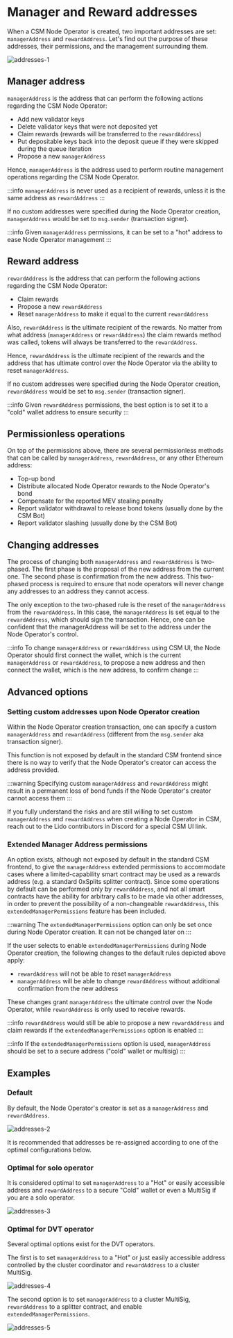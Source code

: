 # Manager and Reward addresses

When a CSM Node Operator is created, two important addresses are set: `managerAddress` and `rewardAddress`. Let's find out the purpose of these addresses, their permissions, and the management surrounding them.

![addresses-1](../../../../static/img/csm/addresses-1.png)

## Manager address

`managerAddress` is the address that can perform the following actions regarding the CSM Node Operator:

- Add new validator keys
- Delete validator keys that were not deposited yet
- Claim rewards (rewards will be transferred to the `rewardAddress`)
- Put depositable keys back into the deposit queue if they were skipped during the queue iteration
- Propose a new `managerAddress`

Hence, `managerAddress` is the address used to perform routine management operations regarding the CSM Node Operator.

:::info
`managerAddress` is never used as a recipient of rewards, unless it is the same address as `rewardAddress`
:::

If no custom addresses were specified during the Node Operator creation, `managerAddress` would be set to `msg.sender` (transaction signer).

:::info
Given `managerAddress` permissions, it can be set to a "hot" address to ease Node Operator management
:::

## Reward address

`rewardAddress` is the address that can perform the following actions regarding the CSM Node Operator:

- Claim rewards
- Propose a new `rewardAddress`
- Reset `managerAddress` to make it equal to the current `rewardAddress`

Also, `rewardAddress` is the ultimate recipient of the rewards. No matter from what address (`managerAddress` or `rewardAddress`) the claim rewards method was called, tokens will always be transferred to the `rewardAddress`.

Hence, `rewardAddress` is the ultimate recipient of the rewards and the address that has ultimate control over the Node Operator via the ability to reset `managerAddress`.

If no custom addresses were specified during the Node Operator creation, `rewardAddress` would be set to `msg.sender` (transaction signer).

:::info
Given `rewardAddress` permissions, the best option is to set it to a "cold" wallet address to ensure security
:::

## Permissionless operations

On top of the permissions above, there are several permissionless methods that can be called by `managerAddress`, `rewardAddress`, or any other Ethereum address:

- Top-up bond
- Distribute allocated Node Operator rewards to the Node Operator's bond
- Compensate for the reported MEV stealing penalty
- Report validator withdrawal to release bond tokens (usually done by the CSM Bot)
- Report validator slashing (usually done by the CSM Bot)


## Changing addresses

The process of changing both `managerAddress` and `rewardAddress` is two-phased. The first phase is the proposal of the new address from the current one. The second phase is confirmation from the new address. This two-phased process is required to ensure that node operators will never change any addresses to an address they cannot access.

The only exception to the two-phased rule is the reset of the `managerAddress` from the `rewardAddress`. In this case, the `managerAddress` is set equal to the `rewardAddress`, which should sign the transaction. Hence, one can be confident that the managerAddress will be set to the address under the Node Operator's control.

:::info
To change `managerAddress` or `rewardAddress` using CSM UI, the Node Operator should first connect the wallet, which is the current `managerAddress` or `rewardAddress`, to propose a new address and then connect the wallet, which is the new address, to confirm change
:::

## Advanced options

### Setting custom addresses upon Node Operator creation

Within the Node Operator creation transaction, one can specify a custom `managerAddress` and `rewardAddress` (different from the `msg.sender` aka transaction signer). 

This function is not exposed by default in the standard CSM frontend since there is no way to verify that the Node Operator's creator can access the address provided.

:::warning
Specifying custom `managerAddress` and `rewardAddress` might result in a permanent loss of bond funds if the Node Operator's creator cannot access them
:::

If you fully understand the risks and are still willing to set custom `managerAddress` and `rewardAddress` when creating a Node Operator in CSM, reach out to the Lido contributors in Discord for a special CSM UI link.

### Extended Manager Address permissions

An option exists, although not exposed by default in the standard CSM frontend, to give the `managerAddress` extended permissions to accommodate cases where a limited-capability smart contract may be used as a rewards address (e.g. a standard 0xSplits splitter contract). Since some operations by default can be performed only by `rewardAddress`, and not all smart contracts have the ability for arbitrary calls to be made via other addresses, in order to prevent the possibility of a non-changeable `rewardAddress`, this `extendedManagerPermissions` feature has been included.

:::warning
The `extendedManagerPermissions` option can only be set once during Node Operator creation. It can not be changed later on
:::

If the user selects to enable `extendedManagerPermissions` during Node Operator creation, the following changes to the default rules depicted above apply:

- `rewardAddress` will not be able to reset `managerAddress`
- `managerAddress` will be able to change `rewardAddress` without additional confirmation from the new address

These changes grant `managerAddress` the ultimate control over the Node Operator, while `rewardAddress` is only used to receive rewards.

:::info
`rewardAddress` would still be able to propose a new `rewardAddress` and claim rewards if the `extendedManagerPermissions` option is enabled
:::

:::info
If the `extendedManagerPermissions` option is used, `managerAddress` should be set to a secure address ("cold" wallet or multisig)
:::

## Examples

### Default

By default, the Node Operator's creator is set as a `managerAddress` and `rewardAddress`.

![addresses-2](../../../../static/img/csm/addresses-2.png)

It is recommended that addresses be re-assigned according to one of the optimal configurations below.

### Optimal for solo operator

It is considered optimal to set `managerAddress` to a "Hot" or easily accessible address and `rewardAddress` to a secure "Cold" wallet or even a MultiSig if you are a solo operator.

![addresses-3](../../../../static/img/csm/addresses-3.png)

### Optimal for DVT operator

Several optimal options exist for the DVT operators.

The first is to set `managerAddress` to a "Hot" or just easily accessible address controlled by the cluster coordinator and `rewardAddress` to a cluster MultiSig.

![addresses-4](../../../../static/img/csm/addresses-4.png)


The second option is to set `managerAddress` to a cluster MultiSig, `rewardAddress` to a splitter contract, and enable `extendedManagerPermissions`.

![addresses-5](../../../../static/img/csm/addresses-5.png)
